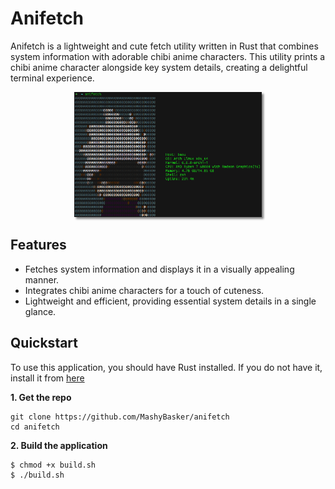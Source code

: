 # Anifetch

Anifetch is a lightweight and cute fetch utility written in Rust that combines system information with adorable chibi anime characters. This utility prints a chibi anime character alongside key system details, creating a delightful terminal experience.


<p align="center"><img src="screenshot.png" alt="demo" width="300" height="200" style="box-shadow: 3px 3px 3px gray"></p>

## Features

- Fetches system information and displays it in a visually appealing manner.
- Integrates chibi anime characters for a touch of cuteness.
- Lightweight and efficient, providing essential system details in a single glance.

## Quickstart

To use this application, you should have Rust installed. If you do not have it, install it from [here](https://www.rust-lang.org/tools/install)

**1. Get the repo**

```
git clone https://github.com/MashyBasker/anifetch
cd anifetch
```

**2. Build the application**

```bash
$ chmod +x build.sh
$ ./build.sh
```